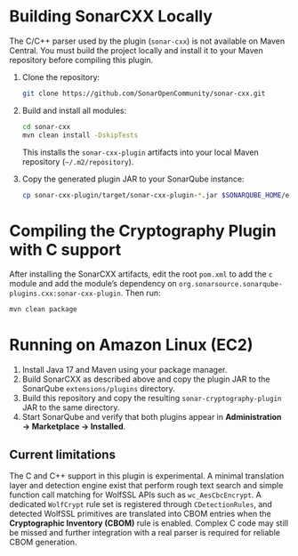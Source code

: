 # Building SonarCXX Locally

The C/C++ parser used by the plugin (`sonar-cxx`) is not available on Maven Central. You must build the project locally and install it to your Maven repository before compiling this plugin.

1. Clone the repository:
   ```bash
   git clone https://github.com/SonarOpenCommunity/sonar-cxx.git
   ```
2. Build and install all modules:
   ```bash
   cd sonar-cxx
   mvn clean install -DskipTests
   ```
   This installs the `sonar-cxx-plugin` artifacts into your local Maven repository (`~/.m2/repository`).

3. Copy the generated plugin JAR to your SonarQube instance:
   ```bash
   cp sonar-cxx-plugin/target/sonar-cxx-plugin-*.jar $SONARQUBE_HOME/extensions/plugins/
   ```

# Compiling the Cryptography Plugin with C support

After installing the SonarCXX artifacts, edit the root `pom.xml` to add the `c` module and add the module’s dependency on `org.sonarsource.sonarqube-plugins.cxx:sonar-cxx-plugin`.
Then run:

```bash
mvn clean package
```

# Running on Amazon Linux (EC2)

1. Install Java 17 and Maven using your package manager.
2. Build SonarCXX as described above and copy the plugin JAR to the SonarQube `extensions/plugins` directory.
3. Build this repository and copy the resulting `sonar-cryptography-plugin` JAR to the same directory.
4. Start SonarQube and verify that both plugins appear in **Administration → Marketplace → Installed**.
## Current limitations
The C and C++ support in this plugin is experimental. A minimal translation layer and detection engine exist that perform rough text search and simple function call matching for WolfSSL APIs such as `wc_AesCbcEncrypt`. A dedicated `WolfCrypt` rule set is registered through `CDetectionRules`, and detected WolfSSL primitives are translated into CBOM entries when the **Cryptographic Inventory (CBOM)** rule is enabled. Complex C code may still be missed and further integration with a real parser is required for reliable CBOM generation.